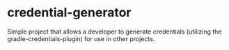 # credential-generator
Simple project that allows a developer to generate credentials (utilizing the gradle-credentials-plugin) for use in other projects.
